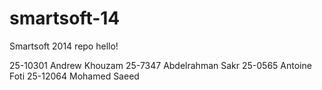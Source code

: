 smartsoft-14
============

Smartsoft 2014 repo
hello!

25-10301 Andrew Khouzam
25-7347 Abdelrahman Sakr
25-0565 Antoine Foti
25-12064 Mohamed Saeed

